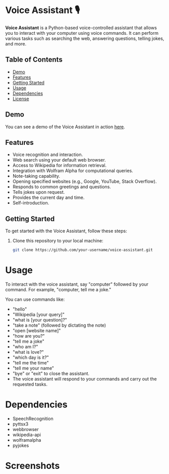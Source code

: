 # Voice Assistant 🎙️

**Voice Assistant** is a Python-based voice-controlled assistant that allows you to interact with your computer using voice commands. It can perform various tasks such as searching the web, answering questions, telling jokes, and more.

## Table of Contents

- [Demo](#demo)
- [Features](#features)
- [Getting Started](#getting-started)
- [Usage](#usage)
- [Dependencies](#dependencies)
- [License](#license)

## Demo

You can see a demo of the Voice Assistant in action [here](#).

## Features

- Voice recognition and interaction.
- Web search using your default web browser.
- Access to Wikipedia for information retrieval.
- Integration with Wolfram Alpha for computational queries.
- Note-taking capability.
- Opening specified websites (e.g., Google, YouTube, Stack Overflow).
- Responds to common greetings and questions.
- Tells jokes upon request.
- Provides the current day and time.
- Self-introduction.

## Getting Started

To get started with the Voice Assistant, follow these steps:

1. Clone this repository to your local machine:

   ```bash
   git clone https://github.com/your-username/voice-assistant.git
   ```

# Usage
To interact with the voice assistant, say "computer" followed by your command. For example, "computer, tell me a joke."

You can use commands like:

* "hello"
* "Wikipedia [your query]"
* "what is [your question]?"
* "take a note" (followed by dictating the note)
* "open [website name]"
* "how are you?"
* "tell me a joke"
* "who am I?"
* "what is love?"
* "which day is it?"
* "tell me the time"
* "tell me your name"
* "bye" or "exit" to close the assistant.
* The voice assistant will respond to your commands and carry out the requested tasks.

# Dependencies

* SpeechRecognition
* pyttsx3
* webbrowser
* wikipedia-api
* wolframalpha
* pyjokes

# Screenshots
